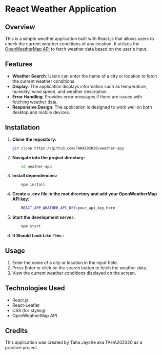 # React Weather Application

## Overview

This is a simple weather application built with React.js that allows users to check the current weather conditions of any location. It utilizes the [OpenWeatherMap API](https://openweathermap.org/api) to fetch weather data based on the user's input.

## Features

- **Weather Search**: Users can enter the name of a city or location to fetch the current weather conditions.
- **Display**: The application displays information such as temperature, humidity, wind speed, and weather description.
- **Error Handling**: Provides error messages if there are issues with fetching weather data.
- **Responsive Design**: The application is designed to work well on both desktop and mobile devices.

## Installation

1. **Clone the repository:**
   ```bash
   git clone https://github.com/TAHA202020/weather-app
   ```
2. **Navigate into the project directory:**
    ```bash
        cd weather-app
    ```
3. **Install dependencies:**
    ```bash
        npm install
    ```
4. **Create a .env file in the root directory and add your OpenWeatherMap API key:**
    ```bash
        REACT_APP_WEATHER_API_KEY=your_api_key_here
    ```
5. **Start the development server:**
    ```bash
        npm start
    ```
6. **It Should Look Like This :** 


## Usage
1. Enter the name of a city or location in the input field.
2. Press Enter or click on the search button to fetch the weather data.
3. View the current weather conditions displayed on the screen.

## Technologies Used 
* React.js
* React-Leaflet 
* CSS (for styling)
* OpenWeatherMap API

## Credits
This application was created by Taha Jayche aka TAHA202020 as a practice project.